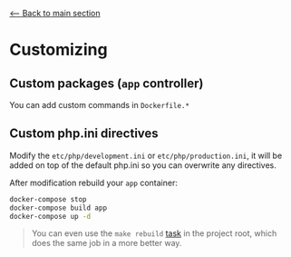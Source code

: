 [<-- Back to main section](../README.md)

# Customizing

## Custom packages (`app` controller)

You can add custom commands in `Dockerfile.*`

## Custom php.ini directives

Modify the `etc/php/development.ini` or `etc/php/production.ini`, it will be added on top of the default php.ini so
you can overwrite any directives.

After modification rebuild your `app` container:

```bash
docker-compose stop
docker-compose build app
docker-compose up -d
```

> You can even use the `make rebuild` [task](/Makefile) in the project root, which does the same job in a more better way.
